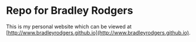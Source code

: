 # Repo for Bradley Rodgers

This is my personal website which can be viewed at [http://www.bradleyrodgers.github.io](http://www.bradleyrodgers.github.io).